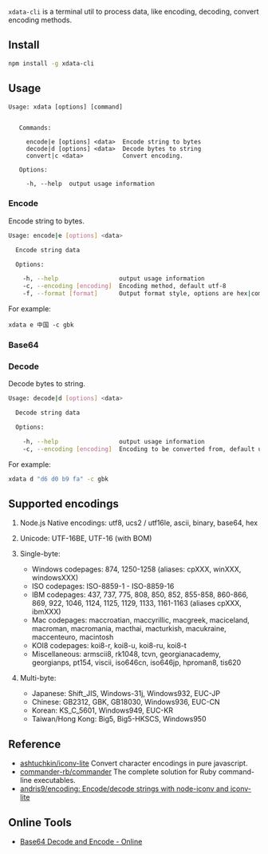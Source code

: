 
`xdata-cli` is a terminal util to process data, like encoding, decoding, convert encoding methods.

## Install

```bash
npm install -g xdata-cli
```

## Usage

```
Usage: xdata [options] [command]
 
 
   Commands:
 
     encode|e [options] <data>  Encode string to bytes
     decode|d [options] <data>  Decode bytes to string
     convert|c <data>           Convert encoding.
 
   Options:
 
     -h, --help  output usage information
```

### Encode

Encode string to bytes.

```bash
Usage: encode|e [options] <data>

  Encode string data

  Options:

    -h, --help                 output usage information
    -c, --encoding [encoding]  Encoding method, default utf-8
    -f, --format [format]      Output format style, options are hex|compress|map|array, hex is default.

```

For example:

```
xdata e 中国 -c gbk
```
### Base64

### Decode

Decode bytes to string.

```bash
Usage: decode|d [options] <data>

  Decode string data

  Options:

    -h, --help                 output usage information
    -c, --encoding [encoding]  Encoding to be converted from, default utf-8
```

For example:

```bash
xdata d "d6 d0 b9 fa" -c gbk
```

## Supported encodings

1.  Node.js Native encodings: utf8, ucs2 / utf16le, ascii, binary, base64, hex
2.  Unicode: UTF-16BE, UTF-16 (with BOM)
3.  Single-byte:

    * Windows codepages: 874, 1250-1258 (aliases: cpXXX, winXXX, windowsXXX)
    * ISO codepages: ISO-8859-1 - ISO-8859-16
    * IBM codepages: 437, 737, 775, 808, 850, 852, 855-858, 860-866, 869, 922, 1046, 1124, 1125, 1129, 1133, 1161-1163 (aliases cpXXX, ibmXXX)
    * Mac codepages: maccroatian, maccyrillic, macgreek, maciceland, macroman, macromania, macthai, macturkish, macukraine, maccenteuro, macintosh
    * KOI8 codepages: koi8-r, koi8-u, koi8-ru, koi8-t
    * Miscellaneous: armscii8, rk1048, tcvn, georgianacademy, georgianps, pt154, viscii, iso646cn, iso646jp, hproman8, tis620

4.  Multi-byte:

    * Japanese: Shift_JIS, Windows-31j, Windows932, EUC-JP
    * Chinese: GB2312, GBK, GB18030, Windows936, EUC-CN
    * Korean: KS_C_5601, Windows949, EUC-KR
    * Taiwan/Hong Kong: Big5, Big5-HKSCS, Windows950

## Reference

- [ashtuchkin/iconv-lite](https://github.com/ashtuchkin/iconv-lite) Convert character encodings in pure javascript.
- [commander-rb/commander](https://github.com/commander-rb/commander) The complete solution for Ruby command-line executables.
- [andris9/encoding: Encode/decode strings with node-iconv and iconv-lite](https://github.com/andris9/encoding)

## Online Tools

- [Base64 Decode and Encode - Online](https://www.base64decode.org/)